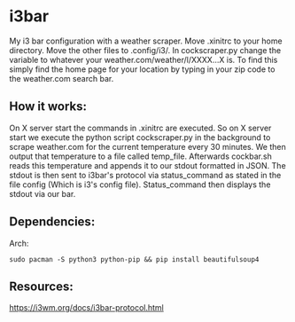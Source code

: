 # i3bar
My i3 bar configuration with a weather scraper. Move .xinitrc to your home directory. Move the other files to .config/i3/. In cockscraper.py change the variable to whatever your weather.com/weather/l/XXXX...X is. To find this simply find the home page for your location by typing in your zip code to the weather.com search bar.
## How it works:
On X server start the commands in .xinitrc are executed. So on X server start we execute the python script cockscraper.py in the background to scrape weather.com for the current temperature every 30 minutes. We then output that temperature to a file called temp_file. Afterwards cockbar.sh reads this temperature and appends it to our stdout formatted in JSON. The stdout is then sent to i3bar's protocol via status_command as stated in the file config (Which is i3's config file). Status_command then displays the stdout via our bar.
## Dependencies:
Arch:

`sudo pacman -S python3 python-pip && pip install beautifulsoup4`

## Resources:
https://i3wm.org/docs/i3bar-protocol.html
